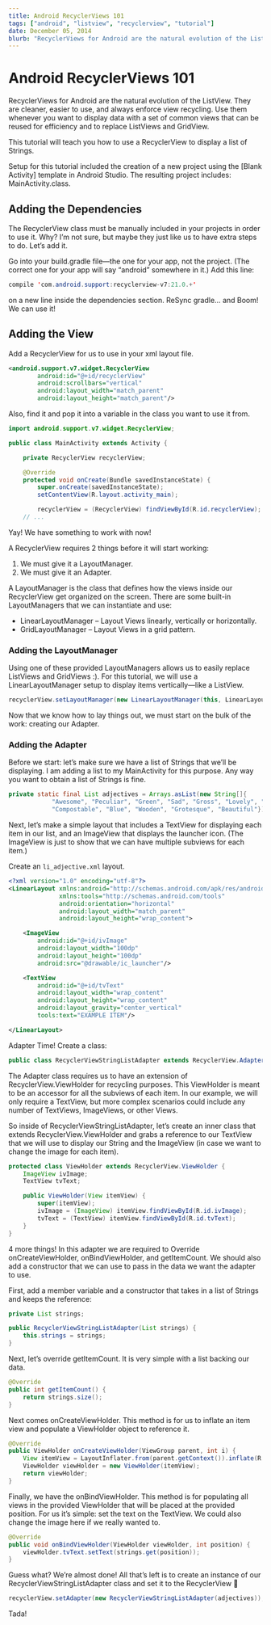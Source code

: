 ```yaml
---
title: Android RecyclerViews 101
tags: ["android", "listview", "recyclerview", "tutorial"]
date: December 05, 2014
blurb: "RecyclerViews for Android are the natural evolution of the ListView. They are cleaner, easier to use, and always enforce view recycling. Use them whenever you want to display data with a set of common views that can be reused for efficiency and to replace ListViews and GridView."
---
```


Android RecyclerViews 101
=========================

RecyclerViews for Android are the natural evolution of the ListView. They are cleaner, easier to use, and always enforce view recycling. Use them whenever you want to display data with a set of common views that can be reused for efficiency and to replace ListViews and GridView.

This tutorial will teach you how to use a RecyclerView to display a list of Strings.


Setup for this tutorial included the creation of a new project using the [Blank Activity] template in Android Studio. The resulting project includes: MainActivity.class.

Adding the Dependencies
-----------------------

The RecyclerView class must be manually included in your projects in order to use it. Why? I’m not sure, but maybe they just like us to have extra steps to do. Let’s add it.

Go into your build.gradle file—the one for your app, not the project. (The correct one for your app will say “android” somewhere in it.) Add this line:

```java
compile 'com.android.support:recyclerview-v7:21.0.+'
```
on a new line inside the dependencies section. ReSync gradle… and Boom! We can use it!

Adding the View
---------------

Add a RecyclerView for us to use in your xml layout file.

```xml
<android.support.v7.widget.RecyclerView
        android:id="@+id/recyclerView"
        android:scrollbars="vertical"
        android:layout_width="match_parent"
        android:layout_height="match_parent"/>
```
Also, find it and pop it into a variable in the class you want to use it from.

```java
import android.support.v7.widget.RecyclerView;

public class MainActivity extends Activity {

    private RecyclerView recyclerView;

    @Override
    protected void onCreate(Bundle savedInstanceState) {
        super.onCreate(savedInstanceState);
        setContentView(R.layout.activity_main);

        recyclerView = (RecyclerView) findViewById(R.id.recyclerView);
    // ...
```
Yay! We have something to work with now!

A RecyclerView requires 2 things before it will start working:

1. We must give it a LayoutManager.
2. We must give it an Adapter.

A LayoutManager is the class that defines how the views inside our RecyclerView get organized on the screen. There are some built-in LayoutManagers that we can instantiate and use:

* LinearLayoutManager – Layout Views linearly, vertically or horizontally.
* GridLayoutManager – Layout Views in a grid pattern.

### Adding the LayoutManager

Using one of these provided LayoutManagers allows us to easily replace ListViews and GridViews :). For this tutorial, we will use a LinearLayoutManager setup to display items vertically—like a ListView.

```java
recyclerView.setLayoutManager(new LinearLayoutManager(this, LinearLayoutManager.VERTICAL, false));
```
Now that we know how to lay things out, we must start on the bulk of the work: creating our Adapter.

### Adding the Adapter

Before we start: let’s make sure we have a list of Strings that we’ll be displaying. I am adding a list to my MainActivity for this purpose. Any way you want to obtain a list of Strings is fine.

```java
private static final List adjectives = Arrays.asList(new String[]{
            "Awesome", "Peculiar", "Green", "Sad", "Gross", "Lovely", "Insane",
            "Compostable", "Blue", "Wooden", "Grotesque", "Beautiful"});
```

Next, let’s make a simple layout that includes a TextView for displaying each item in our list, and an ImageView that displays the launcher icon. (The ImageView is just to show that we can have multiple subviews for each item.)

Create an `li_adjective.xml` layout.

```xml
<?xml version="1.0" encoding="utf-8"?>
<LinearLayout xmlns:android="http://schemas.android.com/apk/res/android"
              xmlns:tools="http://schemas.android.com/tools"
              android:orientation="horizontal"
              android:layout_width="match_parent"
              android:layout_height="wrap_content">

    <ImageView
        android:id="@+id/ivImage"
        android:layout_width="100dp"
        android:layout_height="100dp"
        android:src="@drawable/ic_launcher"/>

    <TextView
        android:id="@+id/tvText"
        android:layout_width="wrap_content"
        android:layout_height="wrap_content"
        android:layout_gravity="center_vertical"
        tools:text="EXAMPLE ITEM"/>

</LinearLayout>
```

Adapter Time! Create a class:

```java
public class RecyclerViewStringListAdapter extends RecyclerView.Adapter {
```
The Adapter class requires us to have an extension of RecyclerView.ViewHolder for recycling purposes. This ViewHolder is meant to be an accessor for all the subviews of each item. In our example, we will only require a TextView, but more complex scenarios could include any number of TextViews, ImageViews, or other Views.

So inside of RecyclerViewStringListAdapter, let’s create an inner class that extends RecyclerView.ViewHolder and grabs a reference to our TextView that we will use to display our String and the ImageView (in case we want to change the image for each item).

```java
protected class ViewHolder extends RecyclerView.ViewHolder {
    ImageView ivImage;
    TextView tvText;

    public ViewHolder(View itemView) {
        super(itemView);
        ivImage = (ImageView) itemView.findViewById(R.id.ivImage);
        tvText = (TextView) itemView.findViewById(R.id.tvText);
    }
}
```

4 more things!
In this adapter we are required to Override onCreateViewHolder, onBindViewHolder, and getItemCount. We should also add a constructor that we can use to pass in the data we want the adapter to use.

First, add a member variable and a constructor that takes in a list of Strings and keeps the reference:

```java
private List strings;

public RecyclerViewStringListAdapter(List strings) {
    this.strings = strings;
}
```

Next, let’s override getItemCount. It is very simple with a list backing our data.

```java
@Override
public int getItemCount() {
    return strings.size();
}
```

Next comes onCreateViewHolder. This method is for us to inflate an item view and populate a ViewHolder object to reference it.

```java
@Override
public ViewHolder onCreateViewHolder(ViewGroup parent, int i) {
    View itemView = LayoutInflater.from(parent.getContext()).inflate(R.layout.li_adjective, parent, false);
    ViewHolder viewHolder = new ViewHolder(itemView);
    return viewHolder;
}
```
Finally, we have the onBindViewHolder. This method is for populating all views in the provided ViewHolder that will be placed at the provided position. For us it’s simple: set the text on the TextView. We could also change the image here if we really wanted to.

```java
@Override
public void onBindViewHolder(ViewHolder viewHolder, int position) {
    viewHolder.tvText.setText(strings.get(position));
}
```
Guess what? We’re almost done! All that’s left is to create an instance of our RecyclerViewStringListAdapter class and set it to the RecyclerView 🙂

```java
recyclerView.setAdapter(new RecyclerViewStringListAdapter(adjectives));
```
Tada!